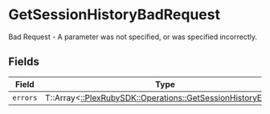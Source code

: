 # GetSessionHistoryBadRequest

Bad Request - A parameter was not specified, or was specified incorrectly.


## Fields

| Field                                                                                                              | Type                                                                                                               | Required                                                                                                           | Description                                                                                                        |
| ------------------------------------------------------------------------------------------------------------------ | ------------------------------------------------------------------------------------------------------------------ | ------------------------------------------------------------------------------------------------------------------ | ------------------------------------------------------------------------------------------------------------------ |
| `errors`                                                                                                           | T::Array<[::PlexRubySDK::Operations::GetSessionHistoryErrors](../../models/operations/getsessionhistoryerrors.md)> | :heavy_minus_sign:                                                                                                 | N/A                                                                                                                |